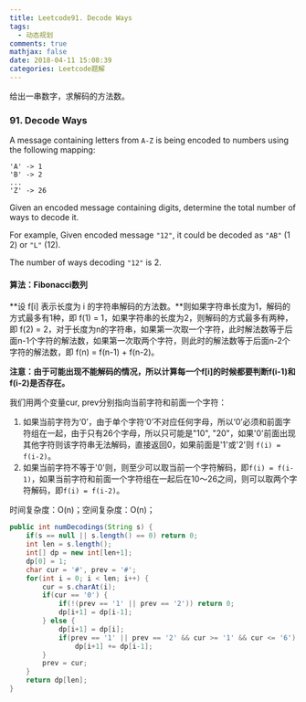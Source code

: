 ```yaml
---
title: Leetcode91. Decode Ways
tags:
  - 动态规划
comments: true
mathjax: false
date: 2018-04-11 15:08:39
categories: Leetcode题解
---
```


给出一串数字，求解码的方法数。

<!-- more -->

### 91. Decode Ways

A message containing letters from `A-Z` is being encoded to numbers using the following mapping:

```
'A' -> 1
'B' -> 2
...
'Z' -> 26
```

Given an encoded message containing digits, determine the total number of ways to decode it.

For example,
Given encoded message `"12"`, it could be decoded as `"AB"` (1 2) or `"L"` (12).

The number of ways decoding `"12"` is 2.



#### 算法：Fibonacci数列

**设 f[i] 表示长度为 i 的字符串解码的方法数。**则如果字符串长度为1，解码的方式最多有1种，即 f(1) = 1，如果字符串的长度为2，则解码的方式最多有两种，即 f(2) = 2，对于长度为n的字符串，如果第一次取一个字符，此时解法数等于后面n-1个字符的解法数，如果第一次取两个字符，则此时的解法数等于后面n-2个字符的解法数，即 f(n) = f(n-1) + f(n-2)。

**注意：由于可能出现不能解码的情况，所以计算每一个f[i]的时候都要判断f(i-1)和f(i-2)是否存在。**

我们用两个变量cur, prev分别指向当前字符和前面一个字符：

1. 如果当前字符为‘0’，由于单个字符‘0’不对应任何字母，所以‘0’必须和前面字符组在一起，由于只有26个字母，所以只可能是"10", "20"，如果'0'前面出现其他字符则该字符串无法解码，直接返回0，如果前面是'1'或'2'则 `f(i) = f(i-2)`。
2. 如果当前字符不等于'0'则，则至少可以取当前一个字符解码，即`f(i) = f(i-1)`，如果当前字符和前面一个字符组在一起后在10～26之间，则可以取两个字符解码，即`f(i) = f(i-2)`。

时间复杂度：O(n)；空间复杂度：O(n)；

```java
public int numDecodings(String s) {
    if(s == null || s.length() == 0) return 0;
    int len = s.length();
    int[] dp = new int[len+1];
    dp[0] = 1;
    char cur = '#', prev = '#';
    for(int i = 0; i < len; i++) {
        cur = s.charAt(i);
        if(cur == '0') {
            if(!(prev == '1' || prev == '2')) return 0;
            dp[i+1] = dp[i-1];
        } else {
            dp[i+1] = dp[i];
            if(prev == '1' || prev == '2' && cur >= '1' && cur <= '6') 
                dp[i+1] += dp[i-1];
        }
        prev = cur;
    }
    return dp[len];
}
```

